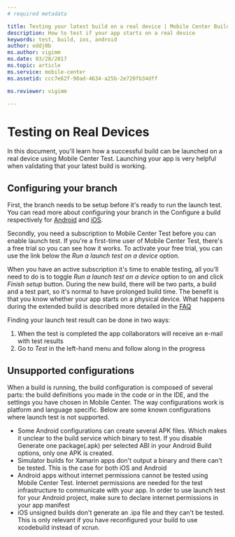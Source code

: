 ```yaml
---
# required metadata

title: Testing your latest build on a real device | Mobile Center Build
description: How to test if your app starts on a real device
keywords: test, build, ios, android
author: oddj0b
ms.author: vigimm
ms.date: 03/28/2017
ms.topic: article
ms.service: mobile-center
ms.assetid: ccc7e62f-90ad-4634-a25b-2e720fb34dff 

ms.reviewer: vigimm

---
```


# Testing on Real Devices
In this document, you'll learn how a successful build can be launched on a real device using Mobile Center Test. Launching your app is very helpful when validating that your latest build is working.

## Configuring your branch
First, the branch needs to be setup before it's ready to run the launch test. You can read more about configuring your branch in the Configure a build respectively for [Android](android/first-build/index.md) and [iOS](ios/first-build/index.md).

Secondly, you need a subscription to Mobile Center Test before you can enable launch test. If you're a first-time user of Mobile Center Test, there's a free trial so you can see how it works. To activate your free trial, you can use the link below the _Run a launch test on a device_ option.

When you have an active subscription it's time to enable testing, all you’ll need to do is to toggle _Run a launch test on a device_ option to on and click _Finish setup_ button. During the new build, there will be two parts, a build and a test part, so it's normal to have prolonged build time. The benefit is that you know whether your app starts on a physical device. What happens during the extended build is described more detailed in the [FAQ](faq.md#why-do-i-get-an-extended-build-time-when-run-launch-test-on-a-device-is-enabled)

Finding your launch test result can be done in two ways: 

1. When the test is completed the app collaborators will receive an e-mail with test results 
2. Go to _Test_ in the left-hand menu and follow along in the progress

## Unsupported configurations
When a build is running, the build configuration is composed of several parts: the build definitions you made in the code or in the IDE, and the settings you have chosen in Mobile Center. The way configurations work is platform and language specific. Below are some known configurations where launch test is not supported.

* Some Android configurations can create several APK files. Which makes it unclear to the build service which binary to test. If you disable Generate one package(.apk) per selected ABI in your Android Build options, only one APK is created.
* Simulator builds for Xamarin apps don't output a binary and there can't be tested. This is the case for both iOS and Android
* Android apps without internet permissions cannot be tested using Mobile Center Test. Internet permissions are needed for the test infrastructure to communicate with your app. In order to use launch test for your Android project, make sure to declare internet permissions in your app manifest
* iOS unsigned builds don't generate an .ipa file and they can't be tested. This is only relevant if you have reconfigured your build to use xcodebuild instead of xcrun.
